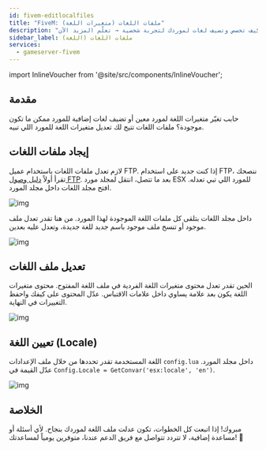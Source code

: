 ```yaml
---
id: fivem-editlocalfiles
title: "FiveM: ملفات اللغات (متغيرات اللغة)"
description: "تعلم كيف تخصص وتضيف لغات لموردك لتجربة شخصية → تعلّم المزيد الآن"
sidebar_label: ملفات اللغات (اللغة)
services:
  - gameserver-fivem
---
```


import InlineVoucher from '@site/src/components/InlineVoucher';



## مقدمة

حابب تغيّر متغيرات اللغة لمورد معين أو تضيف لغات إضافية للمورد ممكن ما تكون موجودة؟ ملفات اللغات تتيح لك تعديل متغيرات اللغة للمورد اللي تبيه. 

<InlineVoucher />



## إيجاد ملفات اللغات

لازم تعدل ملفات اللغات باستخدام عميل FTP. إذا كنت جديد على استخدام FTP، ننصحك تقرأ أولاً [دليل وصول FTP](gameserver-ftpaccess.md). بعد ما تتصل، انتقل لمجلد مورد ESX للمورد اللي تبي تعدله. افتح مجلد اللغات داخل مجلد المورد. 

![img](https://screensaver01.zap-hosting.com/index.php/s/wZmADsGGNzEseH4/download)

داخل مجلد اللغات بتلقى كل ملفات اللغة الموجودة لهذا المورد. من هنا تقدر تعدل ملف موجود أو تنسخ ملف موجود باسم جديد للغة جديدة، وتعدل عليه بعدين. 

![img](https://screensaver01.zap-hosting.com/index.php/s/5GxWeFRZSxRDn3w/preview)

## تعديل ملف اللغات

الحين تقدر تعدل محتوى متغيرات اللغة الفردية في ملف اللغة المفتوح. محتوى متغيرات اللغة يكون بعد علامة يساوي داخل علامات الاقتباس. عدّل المحتوى على كيفك واحفظ التغييرات في النهاية. 

![img](https://screensaver01.zap-hosting.com/index.php/s/FBDP2rBKabx3NEF/preview)



## تعيين اللغة (Locale)

اللغة المستخدمة تقدر تحددها من خلال ملف الإعدادات `config.lua` داخل مجلد المورد. عدّل القيمة في `Config.Locale = GetConvar('esx:locale', 'en')`. 

![img](https://screensaver01.zap-hosting.com/index.php/s/b3HkR9Qez5Pb7re/preview)



## الخلاصة

مبروك! إذا اتبعت كل الخطوات، تكون عدلت ملف اللغة لموردك بنجاح. لأي أسئلة أو مساعدة إضافية، لا تتردد تتواصل مع فريق الدعم عندنا، متوفرين يومياً لمساعدتك! 🙂

<InlineVoucher />